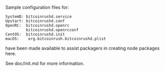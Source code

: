 Sample configuration files for:
```
SystemD: bitcoinrushd.service
Upstart: bitcoinrushd.conf
OpenRC:  bitcoinrushd.openrc
         bitcoinrushd.openrcconf
CentOS:  bitcoinrushd.init
macOS:    org.bitcoinrush.bitcoinrushd.plist
```
have been made available to assist packagers in creating node packages here.

See doc/init.md for more information.
